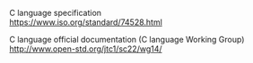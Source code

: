 C language specification  
https://www.iso.org/standard/74528.html


C language official documentation (C language Working Group)  
http://www.open-std.org/jtc1/sc22/wg14/
